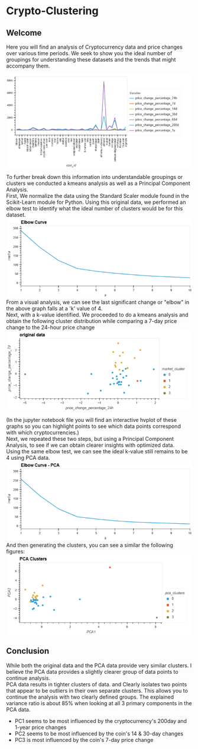# Crypto-Clustering


## Welcome
Here you will find an analysis of Cryptocurrency data and price changes over various time periods.
We seek to show you the ideal number of groupings for understanding these datasets and the trends that might accompany them. 

![image info](./Resources/line.png)

To further break down this information into understandable groupings or clusters we conducted a kmeans analysis as well as a Principal Component Analysis.
</br>
First, We normalize the data using the Standard Scaler module found in the Scikit-Learn module for Python. 
Using this original data, we performed an elbow test to identify what the ideal number of clusters would be for this dataset. 
</br>
![image info](./Resources/elbowKmean.png)
</br>
From a visual analysis, we can see the last significant change or "elbow" in the above graph falls at a 'k' value of 4. </br>
Next, with a k-value identified. We proceeded to do a kmeans analysis and obtain the following cluster distribution while comparing a 7-day price change to the 24-hour price change
</br>
![image info](./Resources/originalcluster.png)
</br>

(In the jupyter notebook file you will find an interactive hvplot of these graphs so you can highlight points to see which data points correspond with which cryptocurrencies.)
</br>
Next, we repeated these two steps, but using a Principal Component Analysis, to see if we can obtain clearer insights with optimized data.
</br>
Using the same elbow test, we can see the ideal k-value still remains to be 4 using PCA data. 
</br>
![image info](./Resources/elbowpca.png)
</br>
And then generating the clusters, you can see a similar the following figures:
</br>
![image info](./Resources/pcaclusters.png)
</br>

## Conclusion
While both the original data and the PCA data provide very similar clusters. I believe the PCA data provides a slightly clearer group of data points to continue analysis. 
</br>
PCA data results in tighter clusters of data. and Clearly isolates two points that appear to be outliers in their own separate clusters. This allows you to continue the analysis with two clearly defined groups. 
The explained variance ratio is about 85% when looking at all 3 primary components in the PCA data.
- PC1 seems to be most influenced by the cryptocurrency's 200day and 1-year price changes
- PC2 seems to be most influenced by the coin's 14 & 30-day changes
- PC3 is most influenced by the coin's 7-day price change

